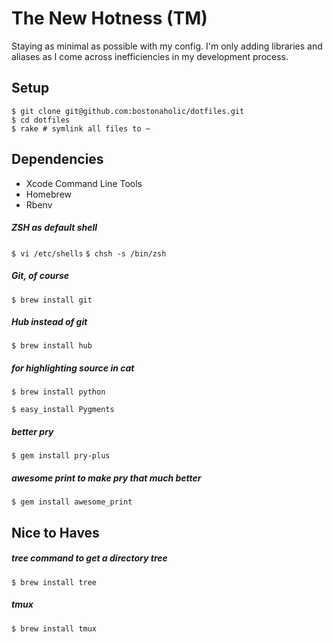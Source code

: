 # The New Hotness (TM)

Staying as minimal as possible with my config. I'm only adding libraries and aliases as I come across inefficiencies in my development process.

## Setup

```
$ git clone git@github.com:bostonaholic/dotfiles.git
$ cd dotfiles
$ rake # symlink all files to ~
```

## Dependencies

- Xcode Command Line Tools
- Homebrew
- Rbenv

##### ZSH as default shell

`$ vi /etc/shells`
`$ chsh -s /bin/zsh`

##### Git, of course

`$ brew install git`

##### Hub instead of git

`$ brew install hub`

##### for highlighting source in cat

`$ brew install python`

`$ easy_install Pygments`

##### better pry

`$ gem install pry-plus`

##### awesome print to make pry that much better

`$ gem install awesome_print`

## Nice to Haves

##### tree command to get a directory tree

`$ brew install tree`

##### tmux

`$ brew install tmux`
